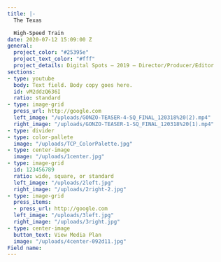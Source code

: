 ```yaml
---
title: |-
  The Texas

  High-Speed Train
date: 2020-07-12 15:09:00 Z
general:
  project_color: "#25395e"
  project_text_color: "#fff"
  project_details: Digital Spots – 2019 – Director/Producer/Editor
sections:
- type: youtube
  body: Text field. Body copy goes here.
  id: vM2ddzQ636I
  ratio: standard
- type: image-grid
  press_url: http://google.com
  left_image: "/uploads/GONZO-TEASER-4-SQ_FINAL_120318%20(2).mp4"
  right_image: "/uploads/GONZO-TEASER-1-SQ_FINAL_120318%20(1).mp4"
- type: divider
- type: color-pallete
  image: "/uploads/TCP_ColorPalette.jpg"
- type: center-image
  image: "/uploads/1center.jpg"
- type: image-grid
  id: 123456789
  ratio: wide, square, or standard
  left_image: "/uploads/2left.jpg"
  right_image: "/uploads/2right-2.jpg"
- type: image-grid
  press_items:
  - press_url: http://google.com
  left_image: "/uploads/3left.jpg"
  right_image: "/uploads/3right.jpg"
- type: center-image
  button_text: View Media Plan
  image: "/uploads/4center-092d11.jpg"
Field name: 
---
```


